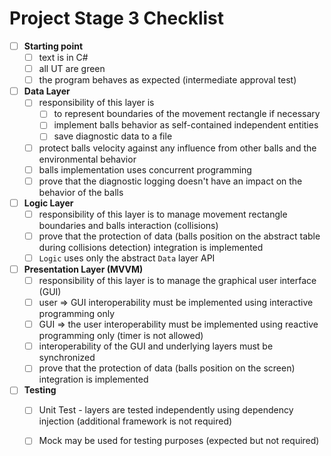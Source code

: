 # Project Stage 3 Checklist

- [ ] **Starting point**
  - [ ] text is in C#
  - [ ] all UT are green
  - [ ] the program behaves as expected (intermediate approval test)
- [ ] **Data Layer**
  - [ ] responsibility of this layer is
    - [ ] to represent boundaries of the movement rectangle if necessary
    - [ ] implement balls behavior as self-contained independent entities
    - [ ] save diagnostic data to a file
  - [ ] protect balls velocity against any influence from other balls and the environmental behavior
  - [ ] balls implementation uses concurrent programming
  - [ ] prove that the diagnostic logging doesn't have an impact on the behavior of the balls
- [ ] **Logic Layer**
  - [ ] responsibility of this layer is to manage movement rectangle boundaries and balls interaction (collisions)
  - [ ] prove that the protection of data (balls position on the abstract table during collisions detection) integration is implemented
  - [ ] `Logic` uses only the abstract `Data` layer API
- [ ] **Presentation Layer (MVVM)**
  - [ ] responsibility of this layer is to manage the graphical user interface (GUI)
  - [ ] user => GUI interoperability must be implemented using interactive programming only
  - [ ] GUI => the user interoperability must be implemented using reactive programming only (timer is not allowed)
  - [ ] interoperability of the GUI and underlying layers must be synchronized
  - [ ] prove that the protection of data (balls position on the screen) integration is implemented
- [ ] **Testing**
  - [ ] Unit Test - layers are tested independently using dependency injection (additional framework is not required)
  - [ ] Mock may be used for testing purposes (expected but not required)
  